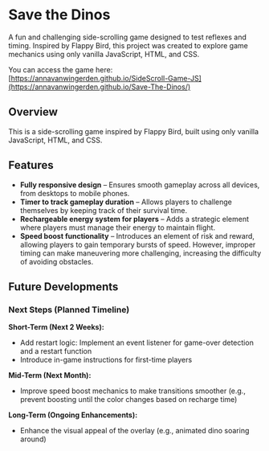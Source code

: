# Save the Dinos
A fun and challenging side-scrolling game designed to test reflexes and timing. Inspired by Flappy Bird, this project was created to explore game mechanics using only vanilla JavaScript, HTML, and CSS.
 
You can access the game here: [https://annavanwingerden.github.io/SideScroll-Game-JS](https://annavanwingerden.github.io/Save-The-Dinos/)
 
## Overview
This is a side-scrolling game inspired by Flappy Bird, built using only vanilla JavaScript, HTML, and CSS.

## Features
- **Fully responsive design** – Ensures smooth gameplay across all devices, from desktops to mobile phones.
- **Timer to track gameplay duration** – Allows players to challenge themselves by keeping track of their survival time.
- **Rechargeable energy system for players** – Adds a strategic element where players must manage their energy to maintain flight.
- **Speed boost functionality** – Introduces an element of risk and reward, allowing players to gain temporary bursts of speed. However, improper timing can make maneuvering more challenging, increasing the difficulty of avoiding obstacles.

## Future Developments
### Next Steps (Planned Timeline)
**Short-Term (Next 2 Weeks):**
- Add restart logic: Implement an event listener for game-over detection and a restart function
- Introduce in-game instructions for first-time players

**Mid-Term (Next Month):**
- Improve speed boost mechanics to make transitions smoother (e.g., prevent boosting until the color changes based on recharge time)

**Long-Term (Ongoing Enhancements):**
- Enhance the visual appeal of the overlay (e.g., animated dino soaring around)

